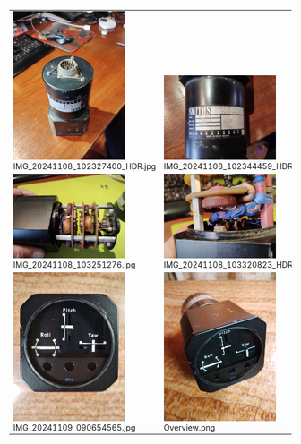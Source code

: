 <table><tr>
<tr>
<td valign="bottom">
<img src="./IMG_20241108_102327400_HDR.jpg" width="200"><br>
IMG_20241108_102327400_HDR.jpg
</td>

<td valign="bottom">
<img src="./IMG_20241108_102344459_HDR.jpg" width="200"><br>
IMG_20241108_102344459_HDR.jpg
</td>

<td valign="bottom">
<img src="./IMG_20241108_102434350_HDR.jpg" width="200"><br>
IMG_20241108_102434350_HDR.jpg
</td>

<td valign="bottom">
<img src="./IMG_20241108_103236964.jpg" width="200"><br>
IMG_20241108_103236964.jpg
</td>

</tr>
<tr>
<td valign="bottom">
<img src="./IMG_20241108_103251276.jpg" width="200"><br>
IMG_20241108_103251276.jpg
</td>

<td valign="bottom">
<img src="./IMG_20241108_103320823_HDR.jpg" width="200"><br>
IMG_20241108_103320823_HDR.jpg
</td>

<td valign="bottom">
<img src="./IMG_20241108_103351074_PORTRAIT.jpg" width="200"><br>
IMG_20241108_103351074_PORTRAIT.jpg
</td>

<td valign="bottom">
<img src="./IMG_20241108_103403920_PORTRAIT.jpg" width="200"><br>
IMG_20241108_103403920_PORTRAIT.jpg
</td>

</tr>
<tr>
<td valign="bottom">
<img src="./IMG_20241109_090654565.jpg" width="200"><br>
IMG_20241109_090654565.jpg
</td>

<td valign="bottom">
<img src="./Overview.png" width="200"><br>
Overview.png
</td>

</tr></table>